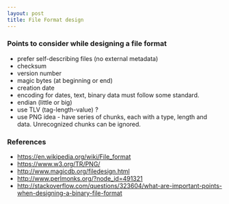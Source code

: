 ```yaml
---
layout: post
title: File Format design
---
```


### Points to consider while designing a file format  

* prefer self-describing files (no external metadata)
* checksum
* version number
* magic bytes (at beginning or end)
* creation date
* encoding for dates, text, binary data must follow some standard.
* endian (little or big)
* use TLV (tag-length-value) ?
* use PNG idea - have series of chunks, each with a type, length and data.  Unrecognized chunks can be ignored.

### References  
* <https://en.wikipedia.org/wiki/File_format>  
* <https://www.w3.org/TR/PNG/>  
* <http://www.magicdb.org/filedesign.html>  
* <http://www.perlmonks.org/?node_id=491321>  
* <http://stackoverflow.com/questions/323604/what-are-important-points-when-designing-a-binary-file-format>  
